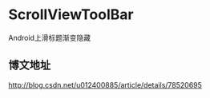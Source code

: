 # ScrollViewToolBar
Android上滑标题渐变隐藏
## 博文地址
http://blog.csdn.net/u012400885/article/details/78520695
